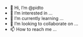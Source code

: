 - 👋 Hi, I’m @pidto
- 👀 I’m interested in ...
- 🌱 I’m currently learning ...
- 💞️ I’m looking to collaborate on ...
- 📫 How to reach me ...

<!---
pidto/pidto is a ✨ special ✨ repository because its `README.md` (this file) appears on your GitHub profile.
You can click the Preview link to take a look at your changes.
--->
